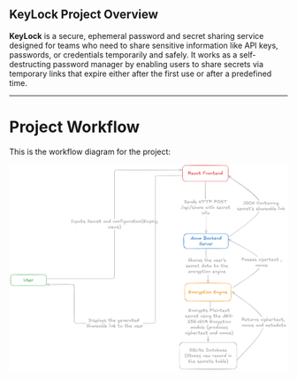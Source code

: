 ## KeyLock Project Overview

**KeyLock** is a secure, ephemeral password and secret sharing service designed for teams who need to share sensitive information like API keys, passwords, or credentials temporarily and safely. It works as a self-destructing password manager by enabling users to share secrets via temporary links that expire either after the first use or after a predefined time.


---

# Project Workflow

This is the workflow diagram for the project:

![Workflow Diagram](assets/workflow.png)
